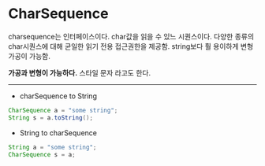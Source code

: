 # CharSequence

charsequence는 인터페이스이다.
char값을 읽을 수 있느 시퀀스이다.
다양한 종류의 char시퀀스에 대해 균일한 읽기 전용 접근권한을 제공함.
string보다 훨 용이하게 변형 가공이 가능함.

**가공과 변형이 가능하다.**
스타일 문자 라고도 한다.

---

- charSequence to String

```java
CharSequence a = "some string";
String s = a.toString();
```

- String to charSequence

```java
String a = "some string";
CharSequence s = a;
```
